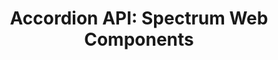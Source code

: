 ---
layout: api.njk
title: 'Accordion API: Spectrum Web Components'
displayName: Accordion
componentName: accordion
componentHeading: sp-accordion
tags:
  - component-api
---